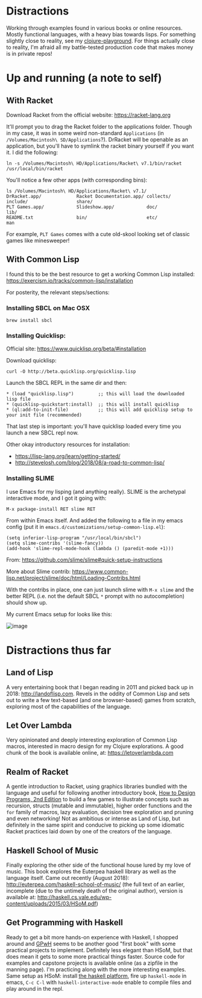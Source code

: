 # Distractions

Working through examples found in various books or online resources. Mostly functional languages, with a heavy bias towards lisps. For something slightly close to reality, see my [clojure-playground](https://github.com/lfborjas/clojure-playground). For things actually close to reality, I'm afraid all my battle-tested production code that makes money is in private repos!

# Up and running (a note to self)

## With Racket

Download Racket from the official website: https://racket-lang.org

It'll prompt you to drag the Racket folder to the applications folder. Though in my case, it was in some weird non-standard `Applications` (in `/Volumes/Macintosh\ SD/Applications`?). DrRacket will be openable as an application, but you'll have to symlink the racket binary yourself if you want it. I did the following:

	ln -s /Volumes/Macintosh\ HD/Applications/Racket\ v7.1/bin/racket /usr/local/bin/racket

You'll notice a few other apps (with corresponding bins): 

	ls /Volumes/Macintosh\ HD/Applications/Racket\ v7.1/
	DrRacket.app/             Racket Documentation.app/ collects/                 include/                  share/                    
	PLT Games.app/            Slideshow.app/            doc/                      lib/                      
	README.txt                bin/                      etc/                      man

For example, `PLT Games` comes with a cute old-skool looking set of classic games like minesweeper!


## With Common Lisp

I found this to be the best resource to get a working Common Lisp installed: https://exercism.io/tracks/common-lisp/installation

For posterity, the relevant steps/sections:

### Installing SBCL on Mac OSX

	brew install sbcl

### Installing Quicklisp:

Official site: https://www.quicklisp.org/beta/#installation

Download quicklisp:

	curl -O http://beta.quicklisp.org/quicklisp.lisp


Launch the SBCL REPL in the same dir and then:

	* (load "quicklisp.lisp")         ;; this will load the downloaded lisp file
	* (quicklisp-quickstart:install)  ;; this will install quicklisp
	* (ql:add-to-init-file)           ;; this will add quicklisp setup to your init file (recommended)

That last step is important: you'll have quicklisp loaded every time you launch a new SBCL repl now.

Other okay introductory resources for installation:

* https://lisp-lang.org/learn/getting-started/
* http://stevelosh.com/blog/2018/08/a-road-to-common-lisp/

### Installing SLIME

I use Emacs for my lisping (and anything really). SLIME is the archetypal interactive mode, and I got it going with:

    M-x package-install RET slime RET
    
From within Emacs itself. And added the following to a file in my emacs config (put it in `emacs.d/customizations/setup-common-lisp.el`):

    (setq inferior-lisp-program "/usr/local/bin/sbcl")
    (setq slime-contribs '(slime-fancy))
    (add-hook 'slime-repl-mode-hook (lambda () (paredit-mode +1)))
    
    

From: https://github.com/slime/slime#quick-setup-instructions

More about Slime contrib: https://www.common-lisp.net/project/slime/doc/html/Loading-Contribs.html

With the contribs in place, one can just launch slime with `M-x slime` and the better REPL (i.e. not the default SBCL `*` prompt with no autocompletion) should show up.

My current Emacs setup for  looks like this:

![image](https://user-images.githubusercontent.com/82133/48101662-d2857980-e1f5-11e8-97a7-dc8e3162e0e4.png)


# Distractions thus far

## Land of Lisp

A very entertaining book that I began reading in 2011 and picked back up in 2018: http://landoflisp.com. Revels in the oddity of Common Lisp and sets out to write a few text-based (and one browser-based) games from scratch, exploring most of the capabilities of the language.

## Let Over Lambda

Very opinionated and deeply interesting exploration of Common Lisp macros, interested in macro design for my Clojure explorations. A good chunk of the book is available online, at: https://letoverlambda.com

## Realm of Racket

A gentle introduction to Racket, using graphics libraries bundled with the language and useful for following another introductory book, [How to Design Programs, 2nd Edition](https://htdp.org/2018-01-06/) to build a few games to illustrate concepts such as recursion, structs (mutable and immutable), higher order functions and the `for` family of macros, lazy evaluation, decision tree exploration and pruning and even networking! Not as ambitious or intense as Land of Lisp, but definitely in the same spirit and conducive to picking up some idiomatic Racket practices laid down by one of the creators of the language.

## Haskell School of Music

Finally exploring the other side of the functional house lured by my love of music. This book explores the Euterpea haskell library as well as the language itself. Came out recently (August 2018): http://euterpea.com/haskell-school-of-music/ (the full text of an earlier, incomplete (due to the untimely death of the original author), version is available at: http://haskell.cs.yale.edu/wp-content/uploads/2015/03/HSoM.pdf)

## Get Programming with Haskell

Ready to get a bit more hands-on experience with Haskell, I shopped around and [GPwH](https://www.manning.com/books/get-programming-with-haskell) seems to be another good "first book" with some practical projects to implement. Definitely less elegant than HSoM, but that does mean it gets to some more practical things faster. Source code for examples and capstone projects is available online (as a zipfile in the manning page). I'm practicing along with the more interesting examples. Same setup as HSoM: install [the haskell platform](https://www.haskell.org/platform/), fire up `haskell-mode` in emacs, `C-c C-l` with `haskell-interactive-mode` enable to compile files and play around in the repl.

